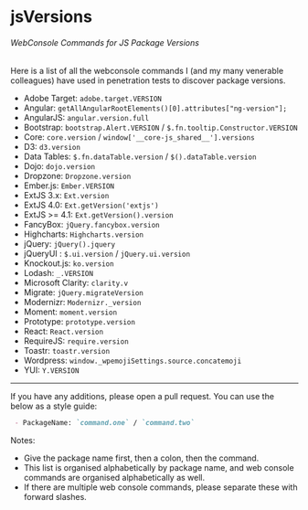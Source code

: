 # jsVersions
###### WebConsole Commands for JS Package Versions
Here is a list of all the webconsole commands I (and my many venerable colleagues) have used in penetration tests to discover package versions.

 - Adobe Target: `adobe.target.VERSION`
 - Angular: `getAllAngularRootElements()[0].attributes["ng-version"];`
 - AngularJS: `angular.version.full`  
 - Bootstrap: `bootstrap.Alert.VERSION` / `$.fn.tooltip.Constructor.VERSION`
 - Core: `core.version` / `window['__core-js_shared__'].versions`
 - D3: `d3.version`
 - Data Tables: `$.fn.dataTable.version` / `$().dataTable.version`
 - Dojo: `dojo.version`
 - Dropzone: `Dropzone.version`
 - Ember.js: `Ember.VERSION`
 - ExtJS 3.x: `Ext.version`  
 - ExtJS 4.0: `Ext.getVersion('extjs')`  
 - ExtJS >= 4.1: `Ext.getVersion().version`
 - FancyBox: `jQuery.fancybox.version`
 - Highcharts: `Highcharts.version`  
 - jQuery: `jQuery().jquery` 
 - jQueryUI : `$.ui.version` / `jQuery.ui.version` 
 - Knockout.js: `ko.version`
 - Lodash: `_.VERSION`
 - Microsoft Clarity: `clarity.v`
 - Migrate: `jQuery.migrateVersion`
 - Modernizr: `Modernizr._version`
 - Moment: `moment.version`  
 - Prototype: `prototype.version`
 - React: `React.version`
 - RequireJS: `require.version`
 - Toastr: `toastr.version`
 - Wordpress: `window._wpemojiSettings.source.concatemoji`
 - YUI: `Y.VERSION`

__________________________
If you have any additions, please open a pull request. You can use the below as a style guide:

```md
 - PackageName: `command.one` / `command.two`
```

Notes:

 - Give the package name first, then a colon, then the command. 
 - This list is organised alphabetically by package name, and web console commands are organised alphabetically as well.
 - If there are multiple web console commands, please separate these with forward slashes.
